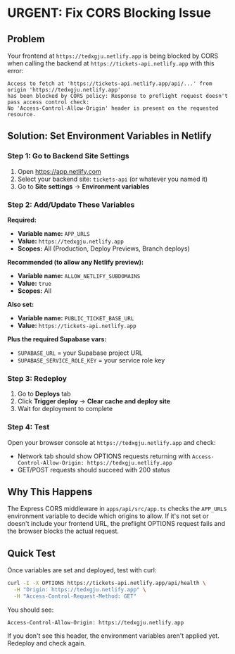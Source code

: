 # URGENT: Fix CORS Blocking Issue

## Problem
Your frontend at `https://tedxgju.netlify.app` is being blocked by CORS when calling the backend at `https://tickets-api.netlify.app` with this error:

```
Access to fetch at 'https://tickets-api.netlify.app/api/...' from origin 'https://tedxgju.netlify.app' 
has been blocked by CORS policy: Response to preflight request doesn't pass access control check: 
No 'Access-Control-Allow-Origin' header is present on the requested resource.
```

## Solution: Set Environment Variables in Netlify

### Step 1: Go to Backend Site Settings
1. Open https://app.netlify.com
2. Select your backend site: `tickets-api` (or whatever you named it)
3. Go to **Site settings** → **Environment variables**

### Step 2: Add/Update These Variables

**Required:**
- **Variable name:** `APP_URLS`
- **Value:** `https://tedxgju.netlify.app`
- **Scopes:** All (Production, Deploy Previews, Branch deploys)

**Recommended (to allow any Netlify preview):**
- **Variable name:** `ALLOW_NETLIFY_SUBDOMAINS`
- **Value:** `true`
- **Scopes:** All

**Also set:**
- **Variable name:** `PUBLIC_TICKET_BASE_URL`
- **Value:** `https://tickets-api.netlify.app`

**Plus the required Supabase vars:**
- `SUPABASE_URL` = your Supabase project URL
- `SUPABASE_SERVICE_ROLE_KEY` = your service role key

### Step 3: Redeploy
1. Go to **Deploys** tab
2. Click **Trigger deploy** → **Clear cache and deploy site**
3. Wait for deployment to complete

### Step 4: Test
Open your browser console at `https://tedxgju.netlify.app` and check:
- Network tab should show OPTIONS requests returning with `Access-Control-Allow-Origin: https://tedxgju.netlify.app`
- GET/POST requests should succeed with 200 status

## Why This Happens

The Express CORS middleware in `apps/api/src/app.ts` checks the `APP_URLS` environment variable to decide which origins to allow. If it's not set or doesn't include your frontend URL, the preflight OPTIONS request fails and the browser blocks the actual request.

## Quick Test

Once variables are set and deployed, test with curl:

```bash
curl -I -X OPTIONS https://tickets-api.netlify.app/api/health \
  -H "Origin: https://tedxgju.netlify.app" \
  -H "Access-Control-Request-Method: GET"
```

You should see:
```
Access-Control-Allow-Origin: https://tedxgju.netlify.app
```

If you don't see this header, the environment variables aren't applied yet. Redeploy and check again.
